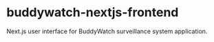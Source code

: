 # buddywatch-nextjs-frontend
Next.js user interface for BuddyWatch surveillance system application.
